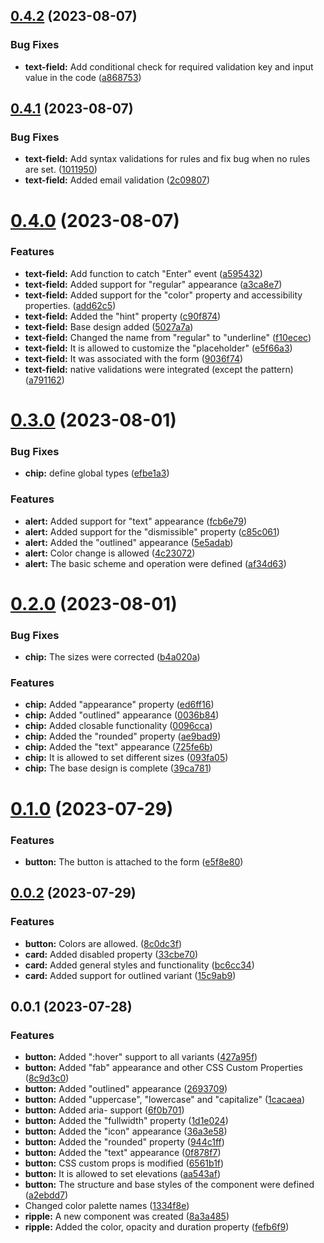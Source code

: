 ## [0.4.2](https://github.com/holejs/wc/compare/v0.4.1...v0.4.2) (2023-08-07)


### Bug Fixes

* **text-field:** Add conditional check for required validation key and input value in the code ([a868753](https://github.com/holejs/wc/commit/a86875375c860a887be927e25be8dd92a9c55832))



## [0.4.1](https://github.com/holejs/wc/compare/v0.4.0...v0.4.1) (2023-08-07)


### Bug Fixes

* **text-field:** Add syntax validations for rules and fix bug when no rules are set. ([1011950](https://github.com/holejs/wc/commit/1011950ba880ccf7cd6a9b56d30678b26c576c61))
* **text-field:** Added email validation ([2c09807](https://github.com/holejs/wc/commit/2c09807374a791175970652f247945266c1df2ec))



# [0.4.0](https://github.com/holejs/wc/compare/v0.3.0...v0.4.0) (2023-08-07)


### Features

* **text-field:** Add function to catch "Enter" event ([a595432](https://github.com/holejs/wc/commit/a595432ba04e289dca8a697a509745e52db2eeb0))
* **text-field:** Added support for "regular" appearance ([a3ca8e7](https://github.com/holejs/wc/commit/a3ca8e7aad35f437bfe97db226793b24e13e5cf5))
* **text-field:** Added support for the "color" property and accessibility properties. ([add62c5](https://github.com/holejs/wc/commit/add62c5d4c9ea1b9365c793e786f85e3be41c0e4))
* **text-field:** Added the "hint" property ([c90f874](https://github.com/holejs/wc/commit/c90f8742ad4a42c3f3cc00466f1c5fd31309a082))
* **text-field:** Base design added ([5027a7a](https://github.com/holejs/wc/commit/5027a7a4237ceaa24ad9aca6fe775bec018153cc))
* **text-field:** Changed the name from "regular" to "underline" ([f10ecec](https://github.com/holejs/wc/commit/f10ecec9a0c79a5933eed83014c24f8feb1cbbda))
* **text-field:** It is allowed to customize the "placeholder" ([e5f66a3](https://github.com/holejs/wc/commit/e5f66a371102a0dfdc3e51d5877ec5f9d1e1404c))
* **text-field:** It was associated with the form ([9036f74](https://github.com/holejs/wc/commit/9036f741514484a23ad2cd3a7c4f44ebc68514e3))
* **text-field:** native validations were integrated (except the pattern) ([a791162](https://github.com/holejs/wc/commit/a791162bd64e8c9b1f815286f2ef893830244ebe))



# [0.3.0](https://github.com/holejs/wc/compare/v0.2.0...v0.3.0) (2023-08-01)


### Bug Fixes

* **chip:**  define global types ([efbe1a3](https://github.com/holejs/wc/commit/efbe1a3ffcbfb6b6c3d896a390de5b7540d60f42))


### Features

* **alert:** Added support for "text" appearance ([fcb6e79](https://github.com/holejs/wc/commit/fcb6e79b1d19411fd4d5af84c230b6c40e0c4b7a))
* **alert:** Added support for the "dismissible" property ([c85c061](https://github.com/holejs/wc/commit/c85c061000cdc499fea0ae5032de5e11251aaa2f))
* **alert:** Added the "outlined" appearance ([5e5adab](https://github.com/holejs/wc/commit/5e5adab8286563af563f268806e53da93e23ab93))
* **alert:** Color change is allowed ([4c23072](https://github.com/holejs/wc/commit/4c23072ee8285bf8ec472bd14cee556140f168c0))
* **alert:** The basic scheme and operation were defined ([af34d63](https://github.com/holejs/wc/commit/af34d63edbc903df3ee57b54f29cf01ad1361566))



# [0.2.0](https://github.com/holejs/wc/compare/v0.1.0...v0.2.0) (2023-08-01)


### Bug Fixes

* **chip:** The sizes were corrected ([b4a020a](https://github.com/holejs/wc/commit/b4a020a80cd3a2360b8dfbf06abffedd8b014278))


### Features

* **chip:** Added "appearance" property ([ed6ff16](https://github.com/holejs/wc/commit/ed6ff16b2570bde226524541b4f66236ae652b4d))
* **chip:** Added "outlined" appearance ([0036b84](https://github.com/holejs/wc/commit/0036b840aa3ce9b1ac15dd6ea99cba5b8d013566))
* **chip:** Added closable functionality ([0096cca](https://github.com/holejs/wc/commit/0096ccab882eba318ef04c700cb7b70bee585fc6))
* **chip:** Added the "rounded" property ([ae9bad9](https://github.com/holejs/wc/commit/ae9bad99b8d1637ccd35360a82cbfa7a1f402c62))
* **chip:** Added the "text" appearance ([725fe6b](https://github.com/holejs/wc/commit/725fe6bde9d71c6ad8b35503a3aa596b722b7d08))
* **chip:** It is allowed to set different sizes ([093fa05](https://github.com/holejs/wc/commit/093fa053a9896b2b4d6e13f5573687e2c8424508))
* **chip:** The base design is complete ([39ca781](https://github.com/holejs/wc/commit/39ca7810612b55cd68b251a4b76f7ca162d10242))



# [0.1.0](https://github.com/holejs/wc/compare/v0.0.2...v0.1.0) (2023-07-29)


### Features

* **button:** The button is attached to the form ([e5f8e80](https://github.com/holejs/wc/commit/e5f8e8017285d4a6f14843a2945dde664515ab45))



## [0.0.2](https://github.com/holejs/wc/compare/v0.0.1...v0.0.2) (2023-07-29)


### Features

* **button:** Colors are allowed. ([8c0dc3f](https://github.com/holejs/wc/commit/8c0dc3ffef28bf77d5ae7c31c698eada3041f8b8))
* **card:** Added disabled property ([33cbe70](https://github.com/holejs/wc/commit/33cbe7099a3f464d9c8a32f1035ad57bb0f44e30))
* **card:** Added general styles and functionality ([bc6cc34](https://github.com/holejs/wc/commit/bc6cc3487ce2095715e8f1ff2dcab6a872568b15))
* **card:** Added support for outlined variant ([15c9ab9](https://github.com/holejs/wc/commit/15c9ab957cbce1e7572bc887dc6c7c05208ee168))



## 0.0.1 (2023-07-28)


### Features

* **button:** Added ":hover" support to all variants ([427a95f](https://github.com/holejs/wc/commit/427a95fece112db79079fd7d2710dc9cfd09daf9))
* **button:** Added "fab" appearance and other CSS Custom Properties ([8c9d3c0](https://github.com/holejs/wc/commit/8c9d3c065b3c18956195b9af88e295f8fd57ad1c))
* **button:** Added "outlined" appearance ([2693709](https://github.com/holejs/wc/commit/2693709cef6460568efca068432a32d32cae45e3))
* **button:** Added "uppercase", "lowercase" and "capitalize" ([1cacaea](https://github.com/holejs/wc/commit/1cacaeaf1c49145c744e13a5ca969f314ad13b22))
* **button:** Added aria- support ([6f0b701](https://github.com/holejs/wc/commit/6f0b701c78ef62cc0fa87b040ace9c731369c386))
* **button:** Added the "fullwidth" property ([1d1e024](https://github.com/holejs/wc/commit/1d1e02496af7149ab847bf7d5068ae2abce99e18))
* **button:** Added the "icon" appearance ([36a3e58](https://github.com/holejs/wc/commit/36a3e585c5db4f447092518df13b26910bb53ddb))
* **button:** Added the "rounded" property ([944c1ff](https://github.com/holejs/wc/commit/944c1ffa852370e1a56404906a45304db5b9b946))
* **button:** Added the "text" appearance ([0f878f7](https://github.com/holejs/wc/commit/0f878f79684262dc815eb5c614664a9dc2cf57b5))
* **button:** CSS custom props is modified ([6561b1f](https://github.com/holejs/wc/commit/6561b1faf4e4af0d95e168b918098f5fe6134d84))
* **button:** It is allowed to set elevations ([aa543af](https://github.com/holejs/wc/commit/aa543affd19644d2e198fe16c046bbfaf8bcd44c))
* **button:** The structure and base styles of the component were defined ([a2ebdd7](https://github.com/holejs/wc/commit/a2ebdd72e1f9e52ba437bcbdaded866557a9cf21))
* Changed color palette names ([1334f8e](https://github.com/holejs/wc/commit/1334f8eeda53fa060cf8d17f85a33664d6c5748a))
* **ripple:** A new component was created ([8a3a485](https://github.com/holejs/wc/commit/8a3a4856596441d403cefc9b8ef743d5dd5f825b))
* **ripple:** Added the color, opacity and duration property ([fefb6f9](https://github.com/holejs/wc/commit/fefb6f92c1b35f37dd63ac3ef4e0324fa2490089))



